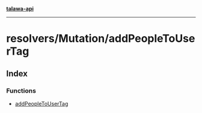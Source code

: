 [**talawa-api**](../../../README.md)

***

# resolvers/Mutation/addPeopleToUserTag

## Index

### Functions

- [addPeopleToUserTag](functions/addPeopleToUserTag.md)
